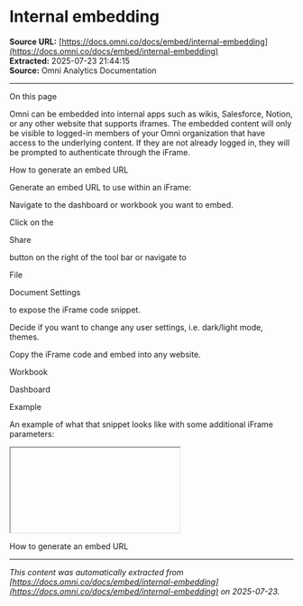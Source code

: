# Internal embedding

**Source URL:** [https://docs.omni.co/docs/embed/internal-embedding](https://docs.omni.co/docs/embed/internal-embedding)  
**Extracted:** 2025-07-23 21:44:15  
**Source:** Omni Analytics Documentation

---

On this page

Omni can be embedded into internal apps such as wikis, Salesforce, Notion, or any other website that supports iframes. The embedded content will only be visible to logged-in members of your Omni organization that have access to the underlying content. If they are not already logged in, they will be prompted to authenticate through the iFrame.

How to generate an embed URL

Generate an embed URL to use within an iFrame:

Navigate to the dashboard or workbook you want to embed.

Click on the

Share

button on the right of the tool bar or navigate to

File

Document Settings

to expose the iFrame code snippet.

Decide if you want to change any user settings, i.e. dark/light mode, themes.

Copy the iFrame code and embed into any website.

Workbook

Dashboard

Example

An example of what that snippet looks like with some additional iFrame parameters:

<iframe>

src="https://omni.[org-name].embed-exploreomni.dev/embed/dashboards/miU0hL6U?prefersDark=false&theme=blank"

width="100%"

height="600"

frameborder="0"

</iframe>

How to generate an embed URL

---

*This content was automatically extracted from [https://docs.omni.co/docs/embed/internal-embedding](https://docs.omni.co/docs/embed/internal-embedding) on 2025-07-23.*

